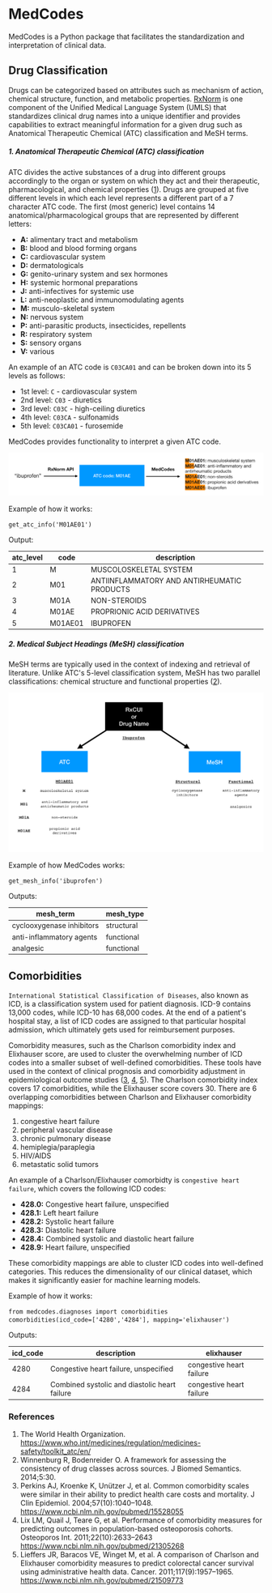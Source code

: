 # MedCodes

MedCodes is a Python package that facilitates the standardization and interpretation of clinical data. 


## Drug Classification

Drugs can be categorized based on attributes such as mechanism of action, chemical structure, function, and metabolic properties. [RxNorm](https://www.nlm.nih.gov/research/umls/rxnorm/) is one component of the Unified Medical Language System (UMLS) that standardizes clinical drug names into a unique identifier and provides capabilities to extract meaningful information for a given drug such as Anatomical Therapeutic Chemical (ATC) classification and MeSH terms. 

##### 1. Anatomical Therapeutic Chemical (ATC) classification
ATC divides the active substances of a drug into different groups accordingly to the organ or system on which they act and their therapeutic, pharmacological, and chemical properties ([1](https://www.who.int/medicines/regulation/medicines-safety/toolkit_atc/en/)). Drugs are grouped at five different levels in which each level represents a different part of a 7 character ATC code. The first (most generic) level contains 14 anatomical/pharmacological groups that are represented by different letters:

- **A:** alimentary tract and metabolism 
- **B:** blood and blood forming organs
- **C:** cardiovascular system 
- **D:** dermatologicals 
- **G:** genito-urinary system and sex hormones
- **H:** systemic hormonal preparations
- **J:** anti-infectives for systemic use
- **L:** anti-neoplastic and immunomodulating agents
- **M:** musculo-skeletal system
- **N:** nervous system
- **P:** anti-parasitic products, insecticides, repellents
- **R:** respiratory system
- **S:** sensory organs
- **V:** various

An example of an ATC code is `C03CA01` and can be broken down into its 5 levels as follows:

- 1st level: `C` - cardiovascular system
- 2nd level: `C03` - diuretics
- 3rd level: `C03C` - high-ceiling diuretics
- 4th level: `C03CA` - sulfonamids
- 5th level: `C03CA01` - furosemide

MedCodes provides functionality to interpret a given ATC code.

<img src="imgs/medcodes_example.png"/>

Example of how it works:

```
get_atc_info('M01AE01')
```

Output:

|atc_level|code|description|
|---------|----|-----------|
|1|M|MUSCOLOSKELETAL SYSTEM|
|2|M01|ANTIINFLAMMATORY AND ANTIRHEUMATIC PRODUCTS|
|3|M01A|NON-STEROIDS|
|4|M01AE|PROPRIONIC ACID DERIVATIVES|
|5|M01AE01|IBUPROFEN|



##### 2. Medical Subject Headings (MeSH) classification

MeSH terms are typically used in the context of indexing and retrieval of literature. Unlike ATC's 5-level classification system, MeSH has two parallel classifications: chemical structure and functional properties ([2](https://www.ncbi.nlm.nih.gov/pmc/articles/PMC4120719/)). 

<img src="imgs/drug_classification_example.png"/>

Example of how MedCodes works:

```
get_mesh_info('ibuprofen')
```

Outputs:

|mesh_term|mesh_type|
|---------|---------|
|cyclooxygenase inhibitors|structural|
|anti-inflammatory agents|functional|
|analgesic|functional|

## Comorbidities

`International Statistical Classification of Diseases`, also known as ICD, is a classification system used for patient diagnosis. ICD-9 contains 13,000 codes, while ICD-10 has 68,000 codes. At the end of a patient's hospital stay, a list of ICD codes are assigned to that particular hospital admission, which ultimately gets used for reimbursement purposes.  

Comorbidity measures, such as the Charlson comorbidity index and Elixhauser score, are used to cluster the overwhelming number of ICD codes into a smaller subset of well-defined comorbidities. These tools have used in the context of clinical prognosis and comorbidity adjustment in epidemiological outcome studies ([3](https://www.ncbi.nlm.nih.gov/pubmed/15528055), [4](https://www.ncbi.nlm.nih.gov/pubmed/21305268), [5](https://www.ncbi.nlm.nih.gov/pubmed/21509773)). The Charlson comorbidity index covers 17 comorbidities, while the Elixhauser score covers 30. There are 6 overlapping comorbidities between Charlson and Elixhauser comorbidity mappings:

1. congestive heart failure
2. peripheral vascular disease
3. chronic pulmonary disease
4. hemiplegia/paraplegia
5. HIV/AIDS
6. metastatic solid tumors

An example of a Charlson/Elixhauser comorbidty is `congestive heart failure`, which covers the following ICD codes:  

- **428.0:** Congestive heart failure, unspecified
- **428.1:** Left heart failure
- **428.2:** Systolic heart failure
- **428.3:** Diastolic heart failure
- **428.4:** Combined systolic and diastolic heart failure
- **428.9:** Heart failure, unspecified

These comorbidity mappings are able to cluster ICD codes into well-defined categories. This reduces the dimensionality of our clinical dataset, which makes it significantly easier for machine learning models. 

Example of how it works:

```
from medcodes.diagnoses import comorbidities
comorbidities(icd_code=['4280','4284'], mapping='elixhauser')
```

Outputs:

|icd_code|description|elixhauser|
|----|----|-----|
|4280|Congestive heart failure, unspecified|congestive heart failure|
|4284|Combined systolic and diastolic heart failure|congestive heart failure|

### References

1. The World Health Organization. https://www.who.int/medicines/regulation/medicines-safety/toolkit_atc/en/
2. Winnenburg R, Bodenreider O. A framework for assessing the consistency of drug classes across sources. J Biomed Semantics. 2014;5:30. 
3. Perkins AJ, Kroenke K, Unützer J, et al. Common comorbidity scales were similar in their ability to predict health care costs and mortality. J Clin Epidemiol. 2004;57(10):1040–1048. https://www.ncbi.nlm.nih.gov/pubmed/15528055
4. Lix LM, Quail J, Teare G, et al. Performance of comorbidity measures for predicting outcomes in population-based osteoporosis cohorts. Osteoporos Int. 2011;22(10):2633–2643 https://www.ncbi.nlm.nih.gov/pubmed/21305268
5. Lieffers JR, Baracos VE, Winget M, et al. A comparison of Charlson and Elixhauser comorbidity measures to predict colorectal cancer survival using administrative health data. Cancer. 2011;117(9):1957–1965. https://www.ncbi.nlm.nih.gov/pubmed/21509773